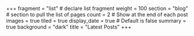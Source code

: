 +++
fragment = "list" # declare list fragment
weight = 100
section = "blog" # section to pull the list of pages
count = 2 # Show at the end of each post
images = true
tiled = true
display_date = true # Default is false
summary = true
background = "dark"
title = "Latest Posts"
+++
